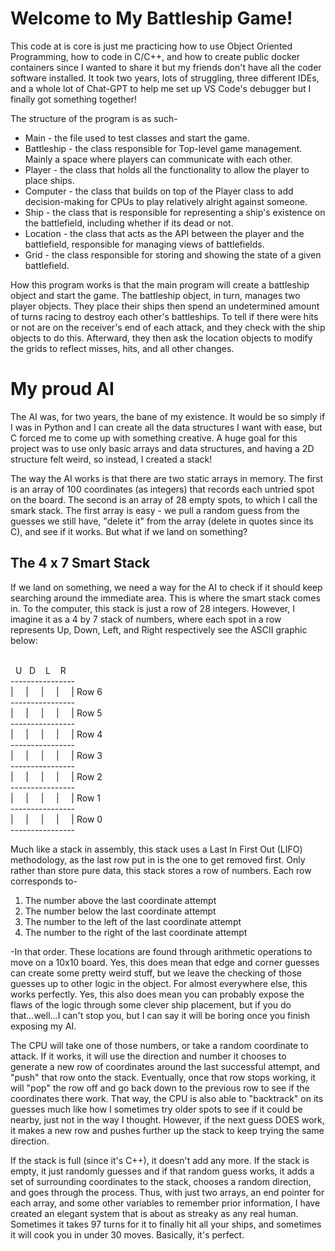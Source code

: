 # Welcome to My Battleship Game!

This code at is core is just me practicing how to use Object Oriented Programming, how to code in C/C++, and how to create public docker containers since I wanted to share it but my friends don't have all the coder software installed. It took two years, lots of struggling, three different IDEs, and a whole lot of Chat-GPT to help me set up VS Code's debugger but I finally got something together!

The structure of the program is as such-

* Main - the file used to test classes and start the game.
* Battleship - the class responsible for Top-level game management. Mainly a space where players can communicate with each other.
* Player - the class that holds all the functionality to allow the player to place ships.
* Computer - the class that builds on top of the Player class to add decision-making for CPUs to play relatively alright against someone.
* Ship - the class that is responsible for representing a ship's existence on the battlefield, including whether if its dead or not.
* Location - the class that acts as the API between the player and the battlefield, responsible for managing views of battlefields.
* Grid - the class responsible for storing and showing the state of a given battlefield. 

How this program works is that the main program will create a battleship object and start the game. The battleship object, in turn, manages two player objects. They place their ships then spend an undetermined amount of turns racing to destroy each other's battleships. To tell if there were hits or not are on the receiver's end of each attack, and they check with the ship objects to do this. Afterward, they then ask the location objects to modify the grids to reflect misses, hits, and all other changes.

# My proud AI

The AI was, for two years, the bane of my existence. It would be so simply if I was in Python and I can create all the data structures I want with ease, but C forced me to come up with something creative. A huge goal for this project was to use only basic arrays and data structures, and having a 2D structure felt weird, so instead, I created a stack!

The way the AI works is that there are two static arrays in memory. The first is an array of 100 coordinates (as integers) that records each untried spot on the board. The second is an array of 28 empty spots, to which I call the smark stack. The first array is easy - we pull a random guess from the guesses we still have, "delete it" from the array (delete in quotes since its C), and see if it works. But what if we land on something?

## The 4 x 7 Smart Stack

If we land on something, we need a way for the AI to check if it should keep searching around the immediate area. This is where the smart stack comes in. To the computer, this stack is just a row of 28 integers. However, I imagine it as a 4 by 7 stack of numbers, where each spot in a row represents Up, Down, Left, and Right respectively see the ASCII graphic below:

<p><br />&nbsp; U&nbsp; &nbsp;D&nbsp; &nbsp; L&nbsp; &nbsp; R<br />----------------<br />|&nbsp; &nbsp; &nbsp;|&nbsp; &nbsp; &nbsp;|&nbsp; &nbsp; &nbsp;|&nbsp; &nbsp; &nbsp;| Row 6<br />----------------<br />|&nbsp; &nbsp; &nbsp;|&nbsp; &nbsp; &nbsp;|&nbsp; &nbsp; &nbsp;|&nbsp; &nbsp; &nbsp;|&nbsp;Row 5<br />----------------<br />|&nbsp; &nbsp; &nbsp;|&nbsp; &nbsp; &nbsp;|&nbsp; &nbsp; &nbsp;|&nbsp; &nbsp; &nbsp;|&nbsp;Row 4<br />----------------<br />|&nbsp; &nbsp; &nbsp;|&nbsp; &nbsp; &nbsp;|&nbsp; &nbsp; &nbsp;|&nbsp; &nbsp; &nbsp;|&nbsp;Row 3<br />----------------<br />|&nbsp; &nbsp; &nbsp;|&nbsp; &nbsp; &nbsp;|&nbsp; &nbsp; &nbsp;|&nbsp; &nbsp; &nbsp;|&nbsp;Row 2<br />----------------<br />|&nbsp; &nbsp; &nbsp;|&nbsp; &nbsp; &nbsp;|&nbsp; &nbsp; &nbsp;|&nbsp; &nbsp; &nbsp;|&nbsp;Row 1<br />----------------<br />|&nbsp; &nbsp; &nbsp;|&nbsp; &nbsp; &nbsp;|&nbsp; &nbsp; &nbsp;|&nbsp; &nbsp; &nbsp;|&nbsp;Row 0<br />----------------</p>

Much like a stack in assembly, this stack uses a Last In First Out (LIFO) methodology, as the last row put in is the one to get removed first. Only rather than store pure data, this stack stores a row of numbers. Each row corresponds to-

1) The number above the last coordinate attempt
2) The number below the last coordinate attempt
3) The number to the left of the last coordinate attempt
4) The number to the right of the last coordinate attempt

-In that order. These locations are found through arithmetic operations to move on a 10x10 board. Yes, this does mean that edge and corner guesses can create some pretty weird stuff, but we leave the checking of those guesses up to other logic in the object. For almost everywhere else, this works perfectly. Yes, this also does mean you can probably expose the flaws of the logic through some clever ship placement, but if you do that...well...I can't stop you, but I can say it will be boring once you finish exposing my AI. 

The CPU will take one of those numbers, or take a random coordinate to attack. If it works, it will use the direction and number it chooses to generate a new row of coordinates around the last successful attempt, and "push" that row onto the stack. Eventually, once that row stops working, it will "pop" the row off and go back down to the previous row to see if the coordinates there work. That way, the CPU is also able to "backtrack" on its guesses much like how I sometimes try older spots to see if it could be nearby, just not in the way I thought. However, if the next guess DOES work, it makes a new row and pushes further up the stack to keep trying the same direction. 

If the stack is full (since it's C++), it doesn't add any more. If the stack is empty, it just randomly guesses and if that random guess works, it adds a set of surrounding coordinates to the stack, chooses a random direction, and goes through the process. Thus, with just two arrays, an end pointer for each array, and some other variables to remember prior information, I have created an elegant system that is about as streaky as any real human. Sometimes it takes 97 turns for it to finally hit all your ships, and sometimes it will cook you in under 30 moves. Basically, it's perfect.
